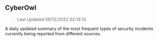 ## CyberOwl 
> Last Updated 09/12/2022 02:13:13 


A daily updated summary of the most frequent types of security incidents currently being reported from different sources.

